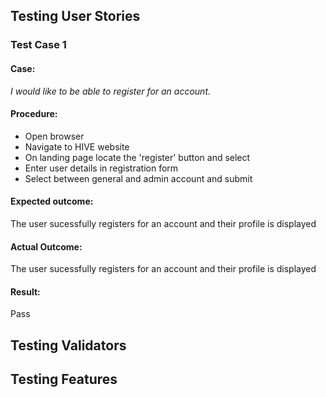 ## Testing User Stories

### Test Case 1

#### Case:
_I would like to be able to register for an account._
#### Procedure:
* Open browser
* Navigate to HIVE website
* On landing page locate the 'register' button and select
* Enter user details in registration form
* Select between general and admin account and submit
#### Expected outcome:
The user sucessfully registers for an account and their profile is displayed
#### Actual Outcome:
The user sucessfully registers for an account and their profile is displayed
#### Result:
Pass




## Testing Validators
## Testing Features
